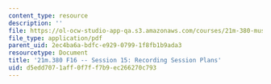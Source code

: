 ```yaml
---
content_type: resource
description: ''
file: https://ol-ocw-studio-app-qa.s3.amazonaws.com/courses/21m-380-music-and-technology-recording-techniques-and-audio-production-fall-2016/d5edd7071aff0f7ff7b9ec266270c793_MIT21M_380F16_ses15_note.pdf
file_type: application/pdf
parent_uid: 2ec4ba6a-bdfc-e929-0799-1f8fb1b9ada3
resourcetype: Document
title: '21m.380 F16 -- Session 15: Recording Session Plans'
uid: d5edd707-1aff-0f7f-f7b9-ec266270c793
---
```

